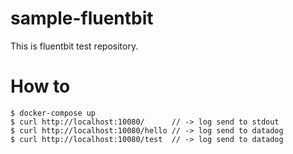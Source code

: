 # sample-fluentbit
This is fluentbit test repository.

# How to

```
$ docker-compose up
$ curl http://localhost:10080/      // -> log send to stdout
$ curl http://localhost:10080/hello // -> log send to datadog
$ curl http://localhost:10080/test  // -> log send to datadog
```